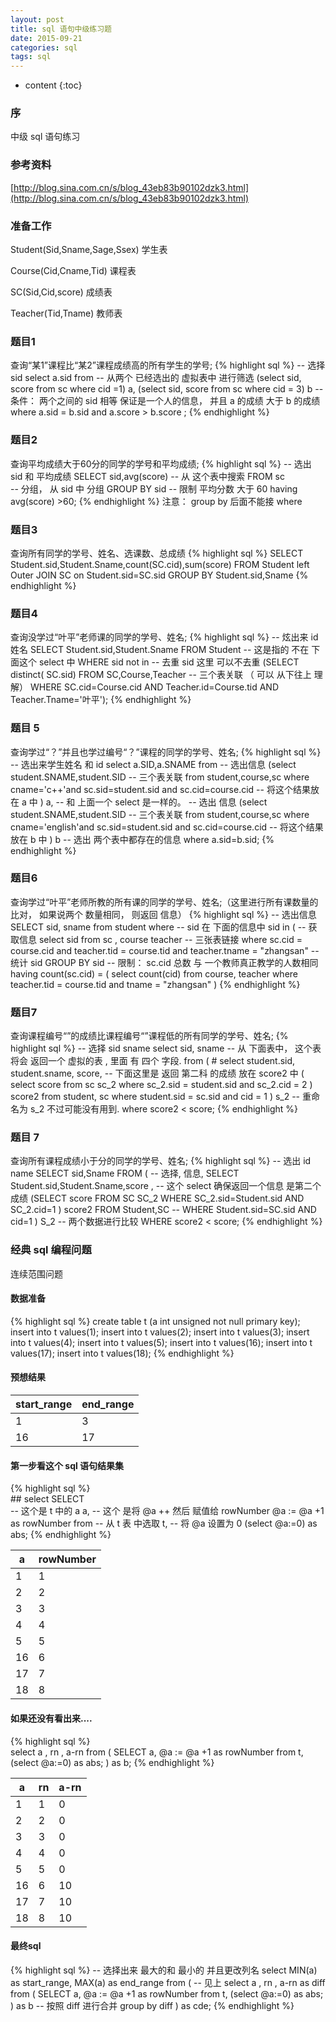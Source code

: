 ```yaml
---
layout: post
title: sql 语句中级练习题
date: 2015-09-21
categories: sql
tags: sql
---
```


* content
{:toc}

### 序
中级 sql 语句练习

### 参考资料
[http://blog.sina.com.cn/s/blog_43eb83b90102dzk3.html](http://blog.sina.com.cn/s/blog_43eb83b90102dzk3.html)

### 准备工作
Student(Sid,Sname,Sage,Ssex) 学生表

Course(Cid,Cname,Tid) 课程表

SC(Sid,Cid,score) 成绩表

Teacher(Tid,Tname) 教师表

### 题目1
查询“某1”课程比“某2”课程成绩高的所有学生的学号;
{% highlight  sql %}
 -- 选择 sid 
select a.sid from
        -- 从两个 已经选出的 虚拟表中 进行筛选
		(select sid, score from sc where cid =1) a, (select sid, score from sc where cid = 3) b 
		--  条件： 两个之间的 sid 相等 保证是一个人的信息， 并且 a 的成绩 大于 b 的成绩
where  a.sid = b.sid and a.score > b.score ;
{% endhighlight %}

### 题目2
查询平均成绩大于60分的同学的学号和平均成绩;
{% highlight  sql %}
 -- 选出 sid 和  平均成绩
SELECT sid,avg(score) 
    -- 从 这个表中搜索
    FROM sc  
    -- 分组， 从 sid 中 分组
    GROUP BY sid 
    -- 限制 平均分数 大于 60 
    having avg(score) >60;
{% endhighlight %}
注意： group by 后面不能接 where

### 题目3
查询所有同学的学号、姓名、选课数、总成绩
{% highlight  sql %} 
SELECT Student.sid,Student.Sname,count(SC.cid),sum(score)
    FROM Student left Outer JOIN SC on 
    Student.sid=SC.sid 
    GROUP BY Student.sid,Sname
{% endhighlight %} 

### 题目4
查询没学过“叶平”老师课的同学的学号、姓名;
{% highlight  sql %}
 -- 炫出来 id 姓名
SELECT Student.sid,Student.Sname
    FROM Student 
    -- 这是指的 不在 下面这个 select 中 
    WHERE sid not in 
        -- 去重 sid  这里 可以不去重
        (SELECT distinct( SC.sid) 
            FROM SC,Course,Teacher
             -- 三个表关联 （ 可以 从下往上 理解）
            WHERE  SC.cid=Course.cid 
            AND Teacher.id=Course.tid
            AND Teacher.Tname='叶平');
{% endhighlight %}

### 题目 5
查询学过“？”并且也学过编号“？”课程的同学的学号、姓名;
{% highlight  sql %}
    -- 选出来学生姓名 和 id 
select a.SID,a.SNAME from
    -- 选出信息
    (select student.SNAME,student.SID
        -- 三个表关联
        from student,course,sc 
        where cname='c++'and sc.sid=student.sid and sc.cid=course.cid
        -- 将这个结果放在 a 中
        ) a,
    -- 和 上面一个 select 是一样的。 
    -- 选出 信息
    (select student.SNAME,student.SID
        -- 三个表关联
        from student,course,sc 
        where cname='english'and sc.sid=student.sid and sc.cid=course.cid
        -- 将这个结果放在 b 中
        ) b 
   -- 选出 两个表中都存在的信息
where a.sid=b.sid;
{% endhighlight %}

### 题目6
查询学过“叶平”老师所教的所有课的同学的学号、姓名;（这里进行所有课数量的比对， 如果说两个 数量相同， 则返回 信息）
{% highlight  sql %}
 -- 选出信息
SELECT sid, sname
    from student 
    where 
    -- sid 在 下面的信息中
    sid in ( 
        -- 获取信息 
        select sid 
        from sc , course teacher
         -- 三张表链接 
        where sc.cid = course.cid 
            and teacher.tid = course.tid 
            and teacher.tname = "zhangsan" 
        --   统计 sid 
        GROUP BY sid
         -- 限制： sc.cid 总数 与 一个教师真正教学的人数相同 
        having count(sc.cid) = ( 
            select  count(cid) 
                from course, teacher 
                where teacher.tid = course.tid and tname = "zhangsan"
            ) 
{% endhighlight %}

### 题目7
查询课程编号“”的成绩比课程编号“”课程低的所有同学的学号、姓名;
{% highlight  sql %} 
 -- 选择 sid sname 
select sid, sname
    -- 从 下面表中， 这个表将会 返回一个 虚拟的表 , 里面 有 四个 字段. 
    from ( 
    #
    select student.sid, 
        student.sname, 
        score, 
        -- 下面这里是 返回 第二科 的成绩 放在 score2 中 
        ( select 
            score 
           from sc sc_2 
           where sc_2.sid = student.sid and sc_2.cid = 2 
        )  score2 
    from student, sc 
    where student.sid = sc.sid and cid = 1 
    ) s_2 -- 重命名为 s_2 不过可能没有用到.
where score2 <  score;
{% endhighlight %}

### 题目 7 
查询所有课程成绩小于分的同学的学号、姓名;
{% highlight  sql %} 
 -- 选出 id name
SELECT sid,Sname 
    FROM (
        -- 选择, 信息, 
        SELECT Student.sid,Student.Sname,score ,
            -- 这个 select 确保返回一个信息 是第二个 成绩
                (SELECT score 
                    FROM SC SC_2 
                    WHERE SC_2.sid=Student.sid AND SC_2.cid=1
                ) score2 
           FROM Student,SC
        -- 
    WHERE Student.sid=SC.sid AND cid=1
    ) S_2 
    -- 两个数据进行比较 
    WHERE score2 < score;
{% endhighlight %}


### 经典 sql 编程问题
连续范围问题

#### 数据准备
{% highlight  sql %} 
    create table t (a int unsigned not null primary key);
    insert into t values(1);
    insert into t values(2);
    insert into t values(3);
    insert into t values(4);
    insert into t values(5);
    insert into t values(16);
    insert into t values(17);
    insert into t values(18);
{% endhighlight %}

#### 预想结果

| start_range |  end_range  |
| ----------- | ----------- |
| 1           | 3           |
| 16          | 17          | 

#### 第一步看这个 sql 语句结果集
{% highlight  sql %}  
    ##  select 
    SELECT  
        -- 这个是 t 中的 a 
        a, 
        -- 这个 是将 @a ++ 然后 赋值给 rowNumber
        @a := @a +1 as rowNumber
    from 
        -- 从 t 表 中选取
        t, 
        -- 将 @a 设置为 0 
        (select @a:=0) as abs;
{% endhighlight %}

|  a  | rowNumber |
| --- | --- |
| 1  | 1   |
| 2  |  2  |
| 3  |  3  |
| 4  |  4  |
| 5  |  5  |
| 16 |  6 |
| 17 |  7 |
| 18 |  8 |

#### 如果还没有看出来....
{% highlight  sql %}  
select a , rn , a-rn 
    from (
        SELECT a, @a := @a +1 as rowNumber
        from  t, (select @a:=0) as abs;
        ) as b;
{% endhighlight %}

|  a  |  rn  |  a-rn  |
| --- | ---- | ------ |
| 1  | 1   |    0    |
| 2  |  2  |    0    |
| 3  |  3  |    0    |
| 4  |  4  |    0    |
| 5  |  5  |    0    |
| 16 |  6 |     10    |
| 17 |  7 |     10    |
| 18 |  8 |     10    |

#### 最终sql
{% highlight  sql %}
  -- 选择出来 最大的和 最小的 并且更改列名
select MIN(a) as start_range, MAX(a) as end_range 
  from (
      -- 见上 
    select a , rn , a-rn as diff 
        from (
            SELECT a, @a := @a +1 as rowNumber
            from  t, (select @a:=0) as abs;
            ) as b
         -- 按照 diff 进行合并
        group by diff
      ) as cde;
{% endhighlight %}
